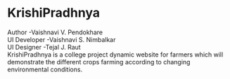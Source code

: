 # KrishiPradhnya <br>
Author -Vaishnavi V. Pendokhare <br>
UI Developer -Vaishnavi S. Nimbalkar <br>
UI Designer -Tejal J. Raut <br>
KrishiPradhnya is a college project dynamic website for farmers which will demonstrate the different crops farming according to changing environmental conditions.
